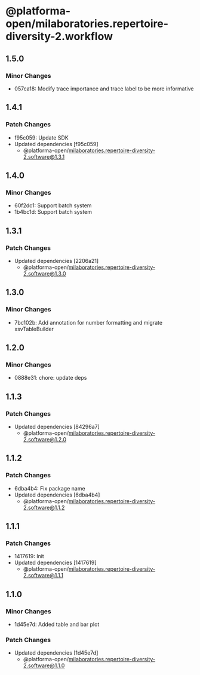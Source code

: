 # @platforma-open/milaboratories.repertoire-diversity-2.workflow

## 1.5.0

### Minor Changes

- 057ca18: Modify trace importance and trace label to be more informative

## 1.4.1

### Patch Changes

- f95c059: Update SDK
- Updated dependencies [f95c059]
  - @platforma-open/milaboratories.repertoire-diversity-2.software@1.3.1

## 1.4.0

### Minor Changes

- 60f2dc1: Support batch system
- 1b4bc1d: Support batch system

## 1.3.1

### Patch Changes

- Updated dependencies [2206a21]
  - @platforma-open/milaboratories.repertoire-diversity-2.software@1.3.0

## 1.3.0

### Minor Changes

- 7bc102b: Add annotation for number formatting and migrate xsvTableBuilder

## 1.2.0

### Minor Changes

- 0888e31: chore: update deps

## 1.1.3

### Patch Changes

- Updated dependencies [84296a7]
  - @platforma-open/milaboratories.repertoire-diversity-2.software@1.2.0

## 1.1.2

### Patch Changes

- 6dba4b4: Fix package name
- Updated dependencies [6dba4b4]
  - @platforma-open/milaboratories.repertoire-diversity-2.software@1.1.2

## 1.1.1

### Patch Changes

- 1417619: Init
- Updated dependencies [1417619]
  - @platforma-open/milaboratories.repertoire-diversity-2.software@1.1.1

## 1.1.0

### Minor Changes

- 1d45e7d: Added table and bar plot

### Patch Changes

- Updated dependencies [1d45e7d]
  - @platforma-open/milaboratories.repertoire-diversity-2.software@1.1.0
